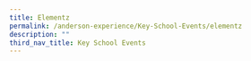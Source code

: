 ```yaml
---
title: Elementz
permalink: /anderson-experience/Key-School-Events/elementz
description: ""
third_nav_title: Key School Events
---
```

